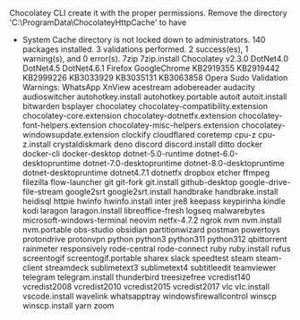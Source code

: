 
   Chocolatey CLI create it with the proper permissions.
   Remove the directory 'C:\ProgramData\ChocolateyHttpCache' to have
 - System Cache directory is not locked down to administrators.
140 packages installed.
3 validations performed. 2 success(es), 1 warning(s), and 0 error(s).
7zip
7zip.install
Chocolatey v2.3.0
DotNet4.0
DotNet4.5
DotNet4.6.1
Firefox
GoogleChrome
KB2919355
KB2919442
KB2999226
KB3033929
KB3035131
KB3063858
Opera
Sudo
Validation Warnings:
WhatsApp
XnView
acestream
adobereader
audacity
audioswitcher
autohotkey.install
autohotkey.portable
autoit
autoit.install
bitwarden
bsplayer
chocolatey
chocolatey-compatibility.extension
chocolatey-core.extension
chocolatey-dotnetfx.extension
chocolatey-font-helpers.extension
chocolatey-misc-helpers.extension
chocolatey-windowsupdate.extension
clockify
cloudflared
coretemp
cpu-z
cpu-z.install
crystaldiskmark
deno
discord
discord.install
ditto
docker
docker-cli
docker-desktop
dotnet-5.0-runtime
dotnet-6.0-desktopruntime
dotnet-7.0-desktopruntime
dotnet-8.0-desktopruntime
dotnet-desktopruntime
dotnet4.7.1
dotnetfx
dropbox
etcher
ffmpeg
filezilla
flow-launcher
git
git-fork
git.install
github-desktop
google-drive-file-stream
google2srt
google2srt.install
handbrake
handbrake.install
heidisql
httpie
hwinfo
hwinfo.install
inter
jre8
keepass
keypirinha
kindle
kodi
laragon
laragon.install
libreoffice-fresh
logseq
malwarebytes
microsoft-windows-terminal
neovim
netfx-4.7.2
ngrok
nvm
nvm.install
nvm.portable
obs-studio
obsidian
partitionwizard
postman
powertoys
protondrive
protonvpn
python
python3
python311
python312
qbittorrent
rainmeter
responsively
rode-central
rode-connect
ruby
ruby.install
rufus
screentogif
screentogif.portable
sharex
slack
speedtest
steam
steam-client
streamdeck
sublimetext3
sublimetext4
subtitleedit
teamviewer
telegram
telegram.install
thunderbird
treesizefree
vcredist140
vcredist2008
vcredist2010
vcredist2015
vcredist2017
vlc
vlc.install
vscode.install
wavelink
whatsapptray
windowsfirewallcontrol
winscp
winscp.install
yarn
zoom
